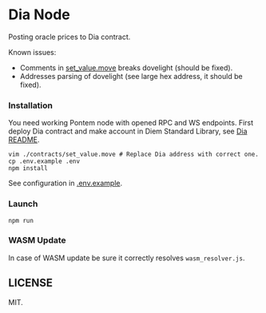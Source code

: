 # Dia Node

Posting oracle prices to Dia contract. 

Known issues:

* Comments in [set_value.move](contracts/set_value.move) breaks dovelight (should be fixed).
* Addresses parsing of dovelight (see large hex address, it should be fixed).

### Installation 

You need working Pontem node with opened RPC and WS endpoints.
First deploy Dia contract and make account in Diem Standard Library, see [Dia README](https://github.com/pontem-network/dia#dia-smart-contracts).

    vim ./contracts/set_value.move # Replace Dia address with correct one.
    cp .env.example .env
    npm install

See configuration in [.env.example](./.env.example).

### Launch

    npm run

### WASM Update

In case of WASM update be sure it correctly resolves `wasm_resolver.js`.

## LICENSE

MIT.

